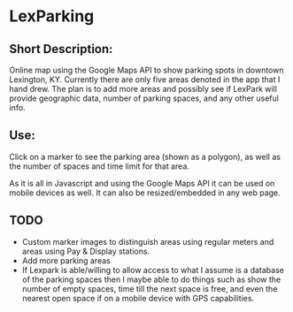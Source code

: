 LexParking
==========
Short Description:
-----------------
Online map using the Google Maps API to show parking spots in downtown Lexington, KY.
Currently there are only five areas denoted in the app that I hand drew. The plan is to add more areas and possibly see if LexPark will provide geographic data, number of parking spaces, and any other useful info.

Use:
----
Click on a marker to see the parking area (shown as a polygon), as well as the number of spaces and time limit for that area.

As it is all in Javascript and using the Google Maps API it can be used on mobile devices as well. It can also be resized/embedded in any web page.

TODO
----
* Custom marker images to distinguish areas using regular meters and areas using Pay & Display stations.
* Add more parking areas
* If Lexpark is able/willing to allow access to what I assume is a database of the parking spaces then I maybe able to do things such as show the number of empty spaces, time till the next space is free, and even the nearest open space if on a mobile device with GPS capabilities.